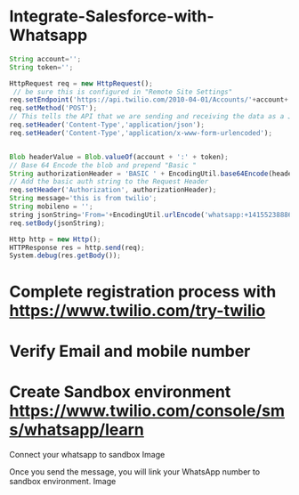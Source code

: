 # Integrate-Salesforce-with-Whatsapp

```javascript
String account='';
String token='';

HttpRequest req = new HttpRequest();
 // be sure this is configured in "Remote Site Settings"
req.setEndpoint('https://api.twilio.com/2010-04-01/Accounts/'+account+'/Messages.json');
req.setMethod('POST'); 
// This tells the API that we are sending and receiving the data as a JSON object 
req.setHeader('Content-Type','application/json');
req.setHeader('Content-Type','application/x-www-form-urlencoded');


Blob headerValue = Blob.valueOf(account + ':' + token);
// Base 64 Encode the blob and prepend "Basic "
String authorizationHeader = 'BASIC ' + EncodingUtil.base64Encode(headerValue);
// Add the basic auth string to the Request Header
req.setHeader('Authorization', authorizationHeader);
String message='this is from twilio';
String mobileno = '';
string jsonString='From='+EncodingUtil.urlEncode('whatsapp:+14155238886', 'UTF-8')+'&Body='+EncodingUtil.urlEncode(message, 'UTF-8')+'&To='+EncodingUtil.urlEncode('whatsapp:'+mobileno+'', 'UTF-8')+'';
req.setBody(jsonString);

Http http = new Http();
HTTPResponse res = http.send(req);
System.debug(res.getBody());
```

# Complete registration process with https://www.twilio.com/try-twilio
# Verify Email and mobile number
# Create Sandbox environment https://www.twilio.com/console/sms/whatsapp/learn

Connect your whatsapp to sandbox
Image 

Once you send the message, you will link your WhatsApp number to sandbox environment.
Image





